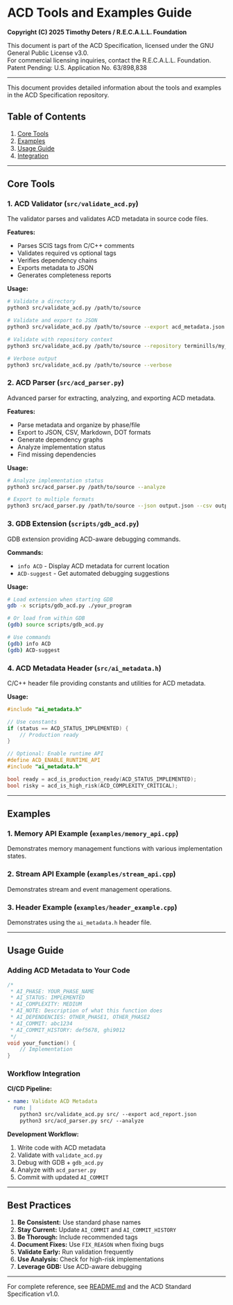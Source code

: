 # ACD Tools and Examples Guide

**Copyright (C) 2025 Timothy Deters / R.E.C.A.L.L. Foundation**

This document is part of the ACD Specification, licensed under the GNU General Public License v3.0.  
For commercial licensing inquiries, contact the R.E.C.A.L.L. Foundation.  
Patent Pending: U.S. Application No. 63/898,838

---

This document provides detailed information about the tools and examples in the ACD Specification repository.

## Table of Contents

1. [Core Tools](#core-tools)
2. [Examples](#examples)
3. [Usage Guide](#usage-guide)
4. [Integration](#integration)

---

## Core Tools

### 1. ACD Validator (`src/validate_acd.py`)

The validator parses and validates ACD metadata in source code files.

**Features:**
- Parses SCIS tags from C/C++ comments
- Validates required vs optional tags
- Verifies dependency chains
- Exports metadata to JSON
- Generates completeness reports

**Usage:**
```bash
# Validate a directory
python3 src/validate_acd.py /path/to/source

# Validate and export to JSON
python3 src/validate_acd.py /path/to/source --export acd_metadata.json

# Validate with repository context
python3 src/validate_acd.py /path/to/source --repository terminills/my_repo

# Verbose output
python3 src/validate_acd.py /path/to/source --verbose
```

### 2. ACD Parser (`src/acd_parser.py`)

Advanced parser for extracting, analyzing, and exporting ACD metadata.

**Features:**
- Parse metadata and organize by phase/file
- Export to JSON, CSV, Markdown, DOT formats
- Generate dependency graphs
- Analyze implementation status
- Find missing dependencies

**Usage:**
```bash
# Analyze implementation status
python3 src/acd_parser.py /path/to/source --analyze

# Export to multiple formats
python3 src/acd_parser.py /path/to/source --json output.json --csv output.csv --markdown report.md --dot dependencies.dot
```

### 3. GDB Extension (`scripts/gdb_acd.py`)

GDB extension providing ACD-aware debugging commands.

**Commands:**
- `info ACD` - Display ACD metadata for current location
- `ACD-suggest` - Get automated debugging suggestions

**Usage:**
```bash
# Load extension when starting GDB
gdb -x scripts/gdb_acd.py ./your_program

# Or load from within GDB
(gdb) source scripts/gdb_acd.py

# Use commands
(gdb) info ACD
(gdb) ACD-suggest
```

### 4. ACD Metadata Header (`src/ai_metadata.h`)

C/C++ header file providing constants and utilities for ACD metadata.

**Usage:**
```c++
#include "ai_metadata.h"

// Use constants
if (status == ACD_STATUS_IMPLEMENTED) {
    // Production ready
}

// Optional: Enable runtime API
#define ACD_ENABLE_RUNTIME_API
#include "ai_metadata.h"

bool ready = acd_is_production_ready(ACD_STATUS_IMPLEMENTED);
bool risky = acd_is_high_risk(ACD_COMPLEXITY_CRITICAL);
```

---

## Examples

### 1. Memory API Example (`examples/memory_api.cpp`)
Demonstrates memory management functions with various implementation states.

### 2. Stream API Example (`examples/stream_api.cpp`)
Demonstrates stream and event management operations.

### 3. Header Example (`examples/header_example.cpp`)
Demonstrates using the `ai_metadata.h` header file.

---

## Usage Guide

### Adding ACD Metadata to Your Code

```c++
/*
 * AI_PHASE: YOUR_PHASE_NAME
 * AI_STATUS: IMPLEMENTED
 * AI_COMPLEXITY: MEDIUM
 * AI_NOTE: Description of what this function does
 * AI_DEPENDENCIES: OTHER_PHASE1, OTHER_PHASE2
 * AI_COMMIT: abc1234
 * AI_COMMIT_HISTORY: def5678, ghi9012
 */
void your_function() {
    // Implementation
}
```

### Workflow Integration

**CI/CD Pipeline:**
```yaml
- name: Validate ACD Metadata
  run: |
    python3 src/validate_acd.py src/ --export acd_report.json
    python3 src/acd_parser.py src/ --analyze
```

**Development Workflow:**
1. Write code with ACD metadata
2. Validate with `validate_acd.py`
3. Debug with GDB + `gdb_acd.py`
4. Analyze with `acd_parser.py`
5. Commit with updated `AI_COMMIT`

---

## Best Practices

1. **Be Consistent:** Use standard phase names
2. **Stay Current:** Update `AI_COMMIT` and `AI_COMMIT_HISTORY`
3. **Be Thorough:** Include recommended tags
4. **Document Fixes:** Use `FIX_REASON` when fixing bugs
5. **Validate Early:** Run validation frequently
6. **Use Analysis:** Check for high-risk implementations
7. **Leverage GDB:** Use ACD-aware debugging

---

For complete reference, see [README.md](../README.md) and the ACD Standard Specification v1.0.
